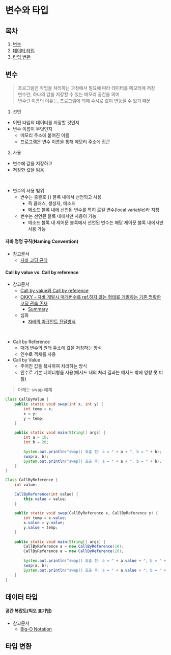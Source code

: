 변수와 타입
========

## 목차
1. [변수](#변수)
2. [데이터 타입](#데이터-타입)
3. [타입 변환](#타입-변환)

## 변수
> 프로그램은 작업을 처리하는 과정에서 필요에 따라 데이터를 메모리에 저장  
> 변수란, 하나의 값을 저장할 수 있는 메모리 공간을 의미  
> 변수란 이름의 이유는, 프로그램에 의해 수시로 값이 변동될 수 있기 때문

1. 선언
+ 어떤 타입의 데이터를 저장할 것인지
+ 변수 이름이 무엇인지
	+ 메모리 주소에 붙여진 이름
	+ 프로그램은 변수 이름을 통해 메모리 주소에 접근

2. 사용
+ 변수에 값을 저장하고
+ 저장한 값을 읽음
</br>
 
+ 변수의 사용 범위
	+ 변수는 중괄호 {} 블록 내에서 선언되고 사용
		+ 즉 클래스, 생성자, 메소드
		+ 메소드 블록 내에 선언된 변수를 특히 로컬 변수(local variable)라 지칭
	+ 변수는 선언된 블록 내에서만 사용이 가능
		+ 메소드 블록 내 제어문 블록에서 선언된 변수는 해당 제어문 블록 내에서만 사용 가능

#### 자바 명명 규칙(Naming Convention)
+ 참고문서
	+ [자바 코딩 규칙](https://myeonguni.tistory.com/1596)

#### Call by value vs. Call by reference
+ 참고문서
	+ [Call by value와 Call by reference](https://re-build.tistory.com/3)
	+ [OKKY - 자바 개발시 매개변수를 ref.하지 않는 형태로 개발하는 기존 명확한 코딩 관습 존재](https://okky.kr/article/584557)
		+ [Summary](https://github.com/nara1030/ThisIsJava/blob/master/reference/Callby_Java.pdf)
	+ 심화
		+ [자바의 아규먼트 전달방식](https://brunch.co.kr/@kd4/2)
</br>

+ Call by Reference
	+ 매개 변수의 원래 주소에 값을 저장하는 방식
	+ 인수로 객체를 사용
+ Call by Value
	+ 주어진 값을 복사하여 처리하는 방식
	+ 인수로 기본 데이터형을 사용(메서드 내의 처리 결과는 메서드 밖에 영향 못 미침)

> 아래는 swap 예제

```java
Class CallByValue {
	public static void swap(int x, int y) {
		int temp = x;
		x = y;
		y = temp;
	}
	
	public static void main(String[] args) {
		int a = 10;
		int b = 20;
		
		System.out.println("swap() 호출 전: a = " + a + ", b = " + b);
		swap(a, b);
		System.out.println("swap() 호출 후: a = " + a + ", b = " + b);
	}
}
```

```java
Class CallByReference {
	int value;
	
	CallByReference(int value) {
		this.value = value;
	}
	
	public static void swap(CallByReference x, CallByReference y) {
		int temp = x.value;
		x.value = y.value;
		y.value = temp;
	}
	
	public static void main(String[] args) {
		CallByReference a = new CallByReference(10);
		CallByReference a = new CallByReference(20);
		
		System.out.println("swap() 호출 전: a = " + a.value + ", b = " + b.value);
		swap(a, b);
		System.out.println("swap() 호출 후: a = " + a.value + ", b = " + b.value);
	}
}
```

## 데이터 타입


#### 공간 복잡도(빅오 표기법)
+ 참고문서
	+ [Big-O Notation](https://cjh5414.github.io/big-o-notation/)

## 타입 변환